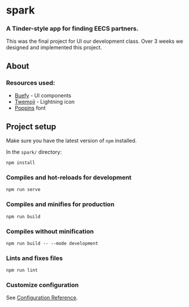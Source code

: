 # spark

### A Tinder-style app for finding EECS partners.

This was the final project for UI our development class. Over 3 weeks we designed and implemented this project.

## About
### Resources used:
  - [Buefy](https://buefy.org/) - UI components
  - [Twemoji](https://twemoji.twitter.com/) - Lightning icon
  - [Poppins](https://fonts.google.com/specimen/Poppins#license) font

## Project setup

Make sure you have the latest version of `npm` installed.

In the `spark/` directory:
```
npm install
```

### Compiles and hot-reloads for development
```
npm run serve
```

### Compiles and minifies for production
```
npm run build
```

### Compiles without minification
```
npm run build -- --mode development
```

### Lints and fixes files
```
npm run lint
```

### Customize configuration
See [Configuration Reference](https://cli.vuejs.org/config/).
